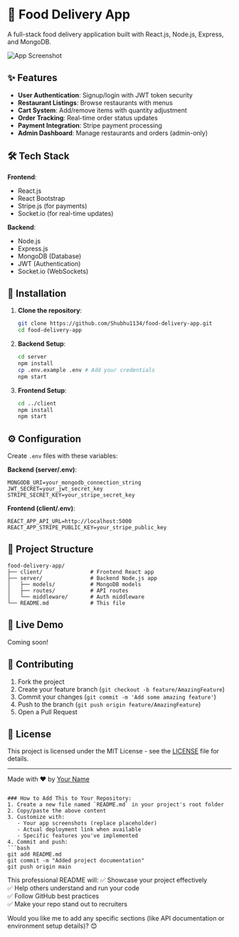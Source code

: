 # 🍔 Food Delivery App

A full-stack food delivery application built with React.js, Node.js, Express, and MongoDB.

![App Screenshot](https://via.placeholder.com/800x400?text=Food+Delivery+App+Screenshot) <!-- Replace with actual screenshot -->

## ✨ Features

- **User Authentication**: Signup/login with JWT token security
- **Restaurant Listings**: Browse restaurants with menus
- **Cart System**: Add/remove items with quantity adjustment
- **Order Tracking**: Real-time order status updates
- **Payment Integration**: Stripe payment processing
- **Admin Dashboard**: Manage restaurants and orders (admin-only)

## 🛠 Tech Stack

**Frontend**:
- React.js
- React Bootstrap
- Stripe.js (for payments)
- Socket.io (for real-time updates)

**Backend**:
- Node.js
- Express.js
- MongoDB (Database)
- JWT (Authentication)
- Socket.io (WebSockets)

## 🚀 Installation

1. **Clone the repository**:
   ```bash
   git clone https://github.com/Shubhu1134/food-delivery-app.git
   cd food-delivery-app
   ```

2. **Backend Setup**:
   ```bash
   cd server
   npm install
   cp .env.example .env # Add your credentials
   npm start
   ```

3. **Frontend Setup**:
   ```bash
   cd ../client
   npm install
   npm start
   ```

## ⚙ Configuration

Create `.env` files with these variables:

**Backend (server/.env)**:
```
MONGODB_URI=your_mongodb_connection_string
JWT_SECRET=your_jwt_secret_key
STRIPE_SECRET_KEY=your_stripe_secret_key
```

**Frontend (client/.env)**:
```
REACT_APP_API_URL=http://localhost:5000
REACT_APP_STRIPE_PUBLIC_KEY=your_stripe_public_key
```

## 📂 Project Structure

```
food-delivery-app/
├── client/               # Frontend React app
├── server/               # Backend Node.js app
│   ├── models/           # MongoDB models
│   ├── routes/           # API routes
│   └── middleware/       # Auth middleware
└── README.md             # This file
```

## 🌟 Live Demo

Coming soon! <!-- Add your deployed link here when ready -->

## 🤝 Contributing

1. Fork the project
2. Create your feature branch (`git checkout -b feature/AmazingFeature`)
3. Commit your changes (`git commit -m 'Add some amazing feature'`)
4. Push to the branch (`git push origin feature/AmazingFeature`)
5. Open a Pull Request

## 📄 License

This project is licensed under the MIT License - see the [LICENSE](LICENSE) file for details.

---

Made with ❤️ by [Your Name](https://github.com/Shubhu1134)
```

### How to Add This to Your Repository:
1. Create a new file named `README.md` in your project's root folder
2. Copy/paste the above content
3. Customize with:
   - Your app screenshots (replace placeholder)
   - Actual deployment link when available
   - Specific features you've implemented
4. Commit and push:
```bash
git add README.md
git commit -m "Added project documentation"
git push origin main
```

This professional README will:
✅ Showcase your project effectively  
✅ Help others understand and run your code  
✅ Follow GitHub best practices  
✅ Make your repo stand out to recruiters  

Would you like me to add any specific sections (like API documentation or environment setup details)? 😊
